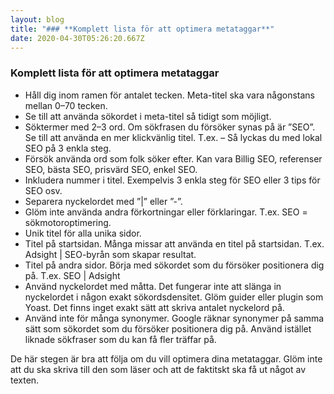 ```yaml
---
layout: blog
title: "### **Komplett lista för att optimera metataggar**"
date: 2020-04-30T05:26:20.667Z
---
```

### **Komplett lista för att optimera metataggar**

* Håll dig inom ramen för antalet tecken. Meta-titel ska vara någonstans mellan 0–70 tecken.
* Se till att använda sökordet i meta-titel så tidigt som möjligt.
* Söktermer med 2–3 ord. Om sökfrasen du försöker synas på är ”SEO”. Se till att använda en mer klickvänlig titel. T.ex. – Så lyckas du med lokal SEO på 3 enkla steg.
* Försök använda ord som folk söker efter. Kan vara Billig SEO, referenser SEO, bästa SEO, prisvärd SEO, enkel SEO.
* Inkludera nummer i titel. Exempelvis 3 enkla steg för SEO eller 3 tips för SEO osv.
* Separera nyckelordet med ”|” eller ”-”.
* Glöm inte använda andra förkortningar eller förklaringar. T.ex. SEO = sökmotoroptimering.
* Unik titel för alla unika sidor.
* Titel på startsidan. Många missar att använda en titel på startsidan. T.ex. Adsight | SEO-byrån som skapar resultat.
* Titel på andra sidor. Börja med sökordet som du försöker positionera dig på. T.ex. SEO | Adsight
* Använd nyckelordet med måtta. Det fungerar inte att slänga in nyckelordet i någon exakt sökordsdensitet. Glöm guider eller plugin som Yoast. Det finns inget exakt sätt att skriva antalet nyckelord på.
* Använd inte för många synonymer. Google räknar synonymer på samma sätt som sökordet som du försöker positionera dig på. Använd istället liknade sökfraser som du kan få fler träffar på.

De här stegen är bra att följa om du vill optimera dina metataggar. Glöm inte att du ska skriva till den som läser och att de faktitskt ska få ut något av texten.